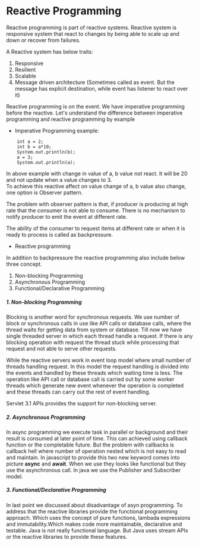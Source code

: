 # Reactive Programming

Reactive programming is part of reactive systems. Reactive system is responsive system that react 
to changes by being able to scale up and down or recover from failures.

A Reactive system has below traits:
  1. Responsive
  2. Resilient
  3. Scalable
  4. Message driven architecture (Sometimes called as event. But the message has explicit destination,
   while event has listener to react over it)
  
Reactive programming is on the event. We have imperative programming before the reactive. 
Let's understand the difference between imperative programming and reactive programming by example

* Imperative Programming example:<br/>
```
    int a = 2;
    int b = a*10;
    System.out.println(b);
    a = 3;
    System.out.println(a);
```
In above example with change in value of a, b value not react. It will be 20 and not update when a 
value changes to 3.<br/>
To achieve this reactive affect on value change of a, b value also change, one option is 
Observer pattern.

The problem with observer pattern is that, if producer is producing at high rate that the consumer 
is not able to consume. There is no mechanism to notify producer to emit the event at different rate.

The ability of the consumer to request items at different rate or when it is ready to process 
is called as backpressure.

* Reactive programming

In addition to backpressure the reactive programming  also include below three concept.
1. Non-blocking Programming
2. Asynchronous Programming
3. Functional/Declarative Programming

##### 1. Non-blocking Programming
Blocking is another word for synchronous requests. We use number of block or synchronous calls in 
use like API calls or database calls, where the thread waits for getting data from system or 
database. Till now we have single threaded server in which each thread handle a request.
If there is any blocking operation with request the thread stuck while processing that request
and not able to serve other requests. 

While the reactive servers work in event loop model where small number of threads handling request.
In this model the request handling is divided into the events and handled by these threads which waiting 
time is less. The operation like API call or database call is carried out by some worker threads which generate
new event whenever the operation is completed and these threads can carry out the rest of event handling.

Servlet 3.1 APIs provides the support for non-blocking server.

##### 2. Asynchronous Programming
In async programming we execute task in parallel or background and their result is consumed at later point of
time. This can achieved using callback function or the completable future. But the problem with callbacks is callback
hell where number of operation nested which is not easy to read and maintain. In javascript to provide this two new keyword
comes into picture <b>async</b> and <b>await</b>. When we use they looks like functional but they use the asynchronous 
call. In java we use the Publisher and Subscriber model.

##### 3. Functional/Declarative Programming
In last point we discussed about disadvantage of asyn programming. To address that the reactive libraries provide the
functional programming approach. Which uses the concept of pure functions, lambada expressions and immutability.Which makes code
more maintainable, declarative and testable. Java is not really functional language. But Java uses stream APIs or the reactive
libraries to provide these features.






